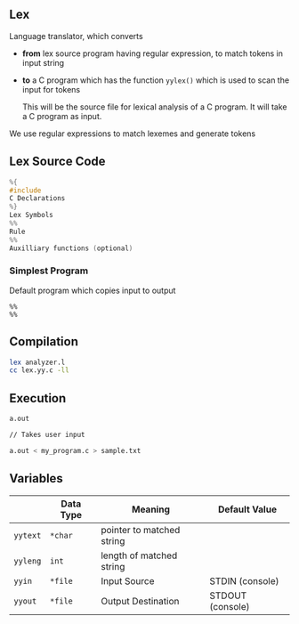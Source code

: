 ## Lex

Language translator, which converts

- **from** lex source program having regular expression, to match tokens in input string
- **to** a C program which has the function `yylex()` which is used to scan the input for tokens

  This will be the source file for lexical analysis of a C program. It will take a C program as input.

We use regular expressions to match lexemes and generate tokens

## Lex Source Code

```c
%{
#include
C Declarations
%}
Lex Symbols
%%
Rule
%%
Auxilliary functions (optional)
```

### Simplest Program

Default program which copies input to output

```
%%
%%
```

## Compilation

```bash
lex analyzer.l
cc lex.yy.c -ll
```

## Execution

```bash
a.out

// Takes user input
```

```bash
a.out < my_program.c > sample.txt
```

## Variables

|          | Data Type | Meaning                   | Default Value    |
| -------- | --------- | ------------------------- | ---------------- |
| `yytext` | `*char`   | pointer to matched string |                  |
| `yyleng` | `int`     | length of matched string  |                  |
| `yyin`   | `*file`   | Input Source              | STDIN (console)  |
| `yyout`  | `*file`   | Output Destination        | STDOUT (console) |

